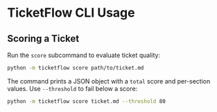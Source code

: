 # TicketFlow CLI Usage

## Scoring a Ticket

Run the `score` subcommand to evaluate ticket quality:

```bash
python -m ticketflow score path/to/ticket.md
```

The command prints a JSON object with a `total` score and per-section values. Use `--threshold` to fail below a score:

```bash
python -m ticketflow score ticket.md --threshold 80
```
